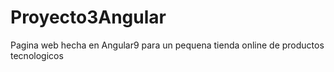 # Proyecto3Angular
Pagina web hecha en Angular9 para un pequena tienda online de productos tecnologicos
